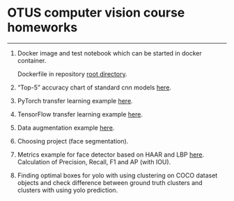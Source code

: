 # OTUS computer vision course homeworks

<hr>

1. Docker image and test notebook which can be started in docker container. 

    Dockerfile in repository <a href="https://github.com/stanislavkuskov/otus_cv_cource">root directory</a>.

2. “Top-5” accuracy chart of standard cnn models
<a href="https://github.com/stanislavkuskov/otus_cv_cource/blob/master/src/otus_hw2/top_5_accuracy.ipynb">here</a>.

3. PyTorch transfer learning example
<a href="https://github.com/stanislavkuskov/otus_cv_cource/blob/master/src/otus_hw3/fine_tunning_experiment.ipynb">here</a>.

4. TensorFlow transfer learning example
<a href="https://github.com/stanislavkuskov/otus_cv_cource/blob/master/src/otus_hw4/transfer_learning.ipynb">here</a>.

5. Data augmentation example
<a href="https://github.com/stanislavkuskov/otus_cv_cource/blob/master/src/otus_hw5/data_augmentation.ipynb">here</a>.

6. Choosing project (face segmentation).

7. Metrics example for face detector based on HAAR and LBP <a href="https://github.com/stanislavkuskov/otus_cv_cource/blob/master/src/otus_hw7/object_detection_metrics.ipynb">here</a>.
 Calculation of Precision, Recall, F1 and AP (with IOU).

8. Finding optimal boxes for yolo with using clustering on COCO dataset objects and check difference between ground truth clusters and clusters with using yolo prediction.